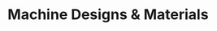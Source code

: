 ---
layout: category
category_name: machine_designs_&_materials
title: "Machine Designs & Materials"
---